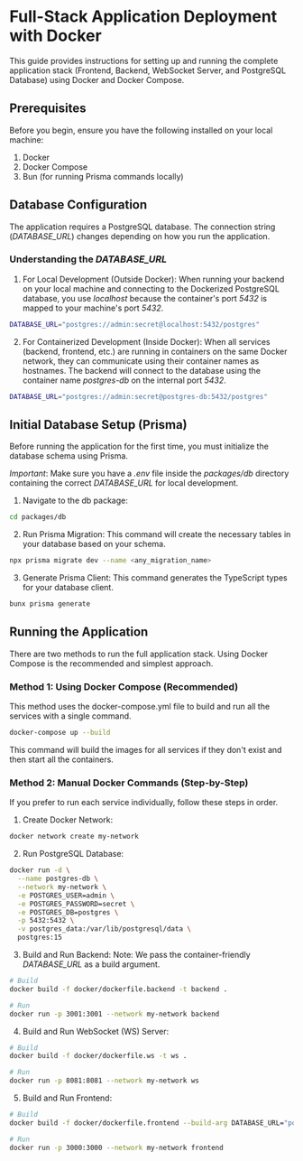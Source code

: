 # Full-Stack Application Deployment with Docker
This guide provides instructions for setting up and running the complete application stack (Frontend, Backend, WebSocket Server, and PostgreSQL Database) using Docker and Docker Compose.

## Prerequisites
Before you begin, ensure you have the following installed on your local machine:

1. Docker
2. Docker Compose
3. Bun (for running Prisma commands locally)

## Database Configuration
The application requires a PostgreSQL database. The connection string (*DATABASE_URL*) changes depending on how you run the application.

### Understanding the *DATABASE_URL*

1. For Local Development (Outside Docker):
When running your backend on your local machine and connecting to the Dockerized PostgreSQL database, you use *localhost* because the container's port *5432* is mapped to your machine's port *5432*.

```sh
DATABASE_URL="postgres://admin:secret@localhost:5432/postgres"
```
2. For Containerized Development (Inside Docker):
When all services (backend, frontend, etc.) are running in containers on the same Docker network, they can communicate using their container names as hostnames. The backend will connect to the database using the container name *postgres-db* on the internal port *5432*.

```sh
DATABASE_URL="postgres://admin:secret@postgres-db:5432/postgres"
```
## Initial Database Setup (Prisma)
Before running the application for the first time, you must initialize the database schema using Prisma.

*Important*: Make sure you have a *.env* file inside the *packages/db* directory containing the correct *DATABASE_URL* for local development.
1. Navigate to the db package:
```sh
cd packages/db
```

2. Run Prisma Migration:
This command will create the necessary tables in your database based on your schema.

```sh
npx prisma migrate dev --name <any_migration_name>
```
3. Generate Prisma Client:
This command generates the TypeScript types for your database client.

```sh
bunx prisma generate
```
## Running the Application

There are two methods to run the full application stack. Using Docker Compose is the recommended and simplest approach.

### Method 1: Using Docker Compose (Recommended)
This method uses the docker-compose.yml file to build and run all the services with a single command.

```sh
docker-compose up --build
```
This command will build the images for all services if they don't exist and then start all the containers.

### Method 2: Manual Docker Commands (Step-by-Step)

If you prefer to run each service individually, follow these steps in order.

1. Create Docker Network:
```sh
docker network create my-network
```
2. Run PostgreSQL Database:
```sh
docker run -d \
  --name postgres-db \
  --network my-network \
  -e POSTGRES_USER=admin \
  -e POSTGRES_PASSWORD=secret \
  -e POSTGRES_DB=postgres \
  -p 5432:5432 \
  -v postgres_data:/var/lib/postgresql/data \
  postgres:15

```

3. Build and Run Backend:
Note: We pass the container-friendly *DATABASE_URL* as a build argument.
```sh
# Build
docker build -f docker/dockerfile.backend -t backend .

# Run
docker run -p 3001:3001 --network my-network backend


```
4. Build and Run WebSocket (WS) Server:
```sh
# Build
docker build -f docker/dockerfile.ws -t ws .

# Run
docker run -p 8081:8081 --network my-network ws
```

5. Build and Run Frontend:

```sh
# Build
docker build -f docker/dockerfile.frontend --build-arg DATABASE_URL="postgres://admin:secret@postgres-db:5432/postgres" -t frontend .

# Run
docker run -p 3000:3000 --network my-network frontend
```